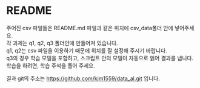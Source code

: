 README
==
주어진 csv 파일들은 README.md 파일과 같은 위치에 csv_data폴더 안에 넣어주세요.    
각 과제는 q1, q2, q3 폴더안에 만들어져 있습니다.    
q1, q2는 csv 파일을 이용하기 때문에 위치를 잘 설정해 주시기 바랍니다.    
q3의 경우 학습 모델을 포함하고, 스크립트 안의 모델이 자동으로 읽어 결과를 냅니다.    
학습을 하려면, 학습 주석을 풀어 주세요.    

결과 git의 주소는 https://github.com/kjm1559/data_al.git 입니다.